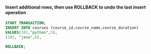 #### Insert additional rows, then use ROLLBACK to undo the last insert operation

```sql
START TRANSACTION;
INSERT INTO courses (course_id,course_name,course_duration)
VALUES(101,"python",5),
(102, "java",6),
    
ROLLBACK;
```